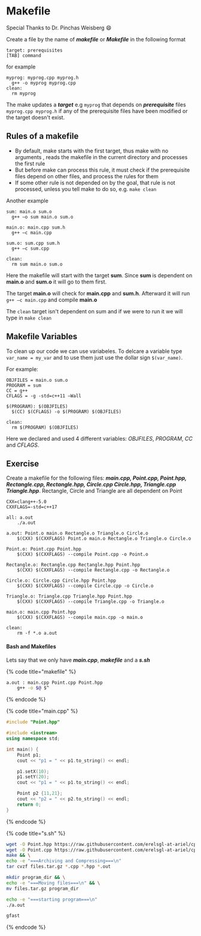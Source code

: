 # Makefile

Special Thanks to Dr. Pinchas Weisberg :smile: 

Create a file by the name of _**makefile**_ or _**Makefile**_ in the following format

```text
target: prerequisites
[TAB] command
```

for example

```text
myprog: myprog.cpp myprog.h
  g++ -o myprog myprog.cpp
clean:
  rm myprog
```

The make updates a _**target**_ e.g `myprog` that depends on _**prerequisite**_ files `myprog.cpp myprog.h` if any of the prerequisite files have been modified or the target doesn't exist.

## Rules of a makefile

* By default, make starts with the first target, thus make with no arguments , reads the makefile in the current directory and processes the first rule
* But before make can process this rule, it must check if the prerequisite files depend on other files, and process the rules for them
* If some other rule is not depended on by the goal, that rule is not processed, unless you tell make to do so, e.g. `make clean`

Another example

```text
sum: main.o sum.o
  g++ –o sum main.o sum.o

main.o: main.cpp sum.h
  g++ –c main.cpp

sum.o: sum.cpp sum.h
  g++ –c sum.cpp

clean:
  rm sum main.o sum.o
```

Here the makefile will start with the target **sum**. Since **sum** is dependent on **main.o** and **sum.o** it will go to them first.

The target **main.o** will check for **main.cpp** and **sum.h**. Afterward it will run `g++ –c main.cpp` and compile **main.o**

The `clean` target isn't dependent on sum and if we were to run it we will type in `make clean`

## Makefile Variables

To clean up our code we can use variabeles. To delcare a variable type `var_name = my_var` and to use them just use the dollar sign `$(var_name)`.

For example:

```text
OBJFILES = main.o sum.o
PROGRAM = sum
CC = g++
CFLAGS = -g -std=c++11 –Wall

$(PROGRAM): $(OBJFILES)
  $(CC) $(CFLAGS) -o $(PROGRAM) $(OBJFILES)

clean:
  rm $(PROGRAM) $(OBJFILES)
```

Here we declared and used 4 different variables: _OBJFILES_, _PROGRAM_, _CC_ and _CFLAGS_.

## Exercise

Create a makefile for the following files: _**main.cpp, Point.cpp, Point.hpp, Rectangle.cpp, Rectangle.hpp, Circle.cpp Circle.hpp, Triangle.cpp Triangle.hpp**_. Rectangle, Circle and Triangle are all dependent on Point

```text
CXX=clang++-5.0
CXXFLAGS=-std=c++17

all: a.out
    ./a.out

a.out: Point.o main.o Rectangle.o Triangle.o Circle.o
    $(CXX) $(CXXFLAGS) Point.o main.o Rectangle.o Triangle.o Circle.o

Point.o: Point.cpp Point.hpp
    $(CXX) $(CXXFLAGS) --compile Point.cpp -o Point.o

Rectangle.o: Rectangle.cpp Rectangle.hpp Point.hpp
    $(CXX) $(CXXFLAGS) --compile Rectangle.cpp -o Rectangle.o

Circle.o: Circle.cpp Circle.hpp Point.hpp
    $(CXX) $(CXXFLAGS) --compile Circle.cpp -o Circle.o

Triangle.o: Triangle.cpp Triangle.hpp Point.hpp
    $(CXX) $(CXXFLAGS) --compile Triangle.cpp -o Triangle.o

main.o: main.cpp Point.hpp
    $(CXX) $(CXXFLAGS) --compile main.cpp -o main.o

clean:
    rm -f *.o a.out
```

#### Bash and Makefiles

Lets say that we only have _**main.cpp**_, _**makefile**_ and a _**s.sh**_

{% code title="makefile" %}
```bash
a.out : main.cpp Point.cpp Point.hpp
	g++ -o $@ $^ 
```
{% endcode %}

{% code title="main.cpp" %}
```cpp
#include "Point.hpp"

#include <iostream>
using namespace std;

int main() {
    Point p1;
    cout << "p1 = " << p1.to_string() << endl;

    p1.setX(10);
    p1.setY(20);
    cout << "p1 = " << p1.to_string() << endl;

    Point p2 {11,21};
    cout << "p2 = " << p2.to_string() << endl;
    return 0;
}
```
{% endcode %}

{% code title="s.sh" %}
```bash
wget -O Point.hpp https://raw.githubusercontent.com/erelsgl-at-ariel/cpp-5780/master/02-classes-constructors-destructors/4-constructors/Point.hpp && \
wget -O Point.cpp https://raw.githubusercontent.com/erelsgl-at-ariel/cpp-5780/master/02-classes-constructors-destructors/4-constructors/Point.cpp && \
make && \
echo -e "===Archiving and Compressing===\n" 
tar cvzf files.tar.gz *.cpp *.hpp *.out

mkdir program_dir && \
echo -e "===Moving files===\n" && \
mv files.tar.gz program_dir 

echo -e "===starting program===\n"
./a.out

gfast

```
{% endcode %}

